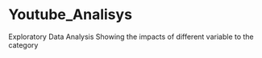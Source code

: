 # Youtube_Analisys
Exploratory Data Analysis Showing the impacts of different variable to the category 
